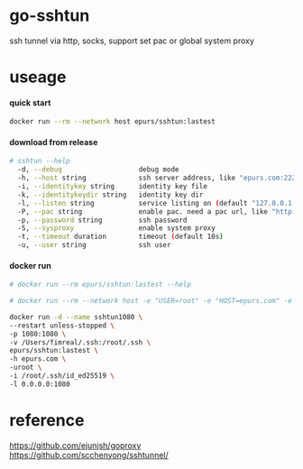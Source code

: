 # go-sshtun
ssh tunnel via http, socks, support set pac or global system proxy

# useage
#### quick start
```bash
docker run --rm --network host epurs/sshtun:lastest
```

#### download from release 

```bash
# sshtun --help
  -d, --debug                   debug mode
  -h, --host string             ssh server address, like "epurs.com:2222"
  -i, --identitykey string      identity key file
  -k, --identitykeydir string   identity key dir
  -l, --listen string           service listing on (default "127.0.0.1:1080")
  -P, --pac string              enable pac. need a pac url, like "http://www.example.com/my.pac", or use embedded rules(gfw, tiny)
  -p, --password string         ssh password
  -S, --sysproxy                enable system proxy
  -t, --timeout duration        timeout (default 10s)
  -u, --user string             ssh user
```

#### docker run

```bash
# docker run --rm epurs/sshtun:lastest --help

# docker run --rm --network host -e "USER=root" -e "HOST=epurs.com" -e "PASSWORD=123456" -E "LISTEN=0.0.0.0:1080" epurs/sshtun:lastest

docker run -d --name sshtun1080 \
--restart unless-stopped \
-p 1080:1080 \
-v /Users/fimreal/.ssh:/root/.ssh \
epurs/sshtun:lastest \
-h epurs.com \
-uroot \
-i /root/.ssh/id_ed25519 \
-l 0.0.0.0:1080
```

# reference

https://github.com/ejunjsh/goproxy
https://github.com/scchenyong/sshtunnel/